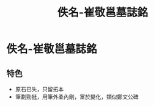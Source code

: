 ﻿---
title: '佚名-崔敬邕墓誌銘'
tags: ['碑刻', '楷書']
order: 6
---
# 佚名-崔敬邕墓誌銘

## 特色
* 原石已失，只留拓本
* 筆劃勁挺，用筆外柔內剛，富於變化，類似鄭文公碑
